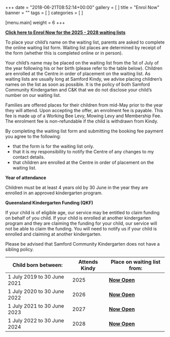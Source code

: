+++
date = "2018-06-21T08:52:14+00:00"
gallery = [ ]
title = "Enrol Now"
banner = ""
tags = [ ]
categories = [ ]

[menu.main]
weight = 6
+++

**[Click here to Enrol Now for the 2025 - 2028 waiting lists](https://www.samfordkindergarten.com.au/waiting-listv2/)**

To place your child’s name on the waiting list, parents are asked to complete the online waiting list form.  Waiting list places are determined by receipt of the form (whether this is completed online or in person).

Your child’s name may be placed on the waiting list from the 1st of July of the year following his or her birth (please refer to the table below). Children are enrolled at the Centre in order of placement on the waiting list. As waiting lists are usually long at Samford Kindy, we advise placing children’s names on the list as soon as possible. It is the policy of both Samford Community Kindergarten and C\&K that we do not disclose your child’s number on our waiting list.

Families are offered places for their children from mid-May prior to the year they will attend. Upon accepting the offer, an enrolment fee is payable. This fee is made up of a Working Bee Levy, Mowing Levy and Membership Fee. The enrolment fee is non-refundable if the child is withdrawn from Kindy.

By completing the waiting list form and submitting the booking fee payment you agree to the following:

* that the form is for the waiting list only.
* that it is my responsibility to notify the Centre of any changes to my contact details.
* that children are enrolled at the Centre in order of placement on the waiting list.

**Year of attendance**

Children must be at least 4 years old by 30 June in the year they are enrolled in an approved kindergarten program.

**Queensland Kindergarten Funding (QKF)**

If your child is of eligible age, our service may be entitled to claim funding on behalf of you child. If your child is enrolled at another kindergarten program and they are claiming the funding for your child, our service will not be able to claim the funding. You will need to notify us if your child is enrolled and claiming at another kindergarten.

Please be advised that Samford Community Kindergarten does not have a sibling policy.

| Child born between:         | Attends Kindy | Place on waiting list from: |
| --------------------------- | ------------- | --------------------------- |
| 1 July 2019 to 30 June 2021 | 2025          | **[Now Open](https://www.samfordkindergarten.com.au/waiting-listv2/)**                    |
| 1 July 2020 to 30 June 2022 | 2026          | **[Now Open](https://www.samfordkindergarten.com.au/waiting-listv2/)**                    |
| 1 July 2021 to 30 June 2023 | 2027          | **[Now Open](https://www.samfordkindergarten.com.au/waiting-listv2/)**                    |
| 1 July 2022 to 30 June 2024 | 2028          | **[Now Open](https://www.samfordkindergarten.com.au/waiting-listv2/)**                    |
